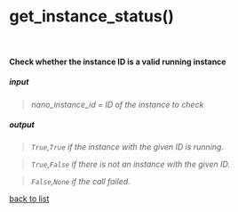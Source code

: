 # **get_instance_status()**
<br/>

#### Check whether the instance ID is a valid running instance
##### input
>_nano_instance_id = ID of the instance to check_

##### output
>_`True`,`True` if the instance with the given ID is running._   

>_`True`,`False` if there is not an instance with the given ID._   

>_`False`,`None` if the call failed._

[back to list](../Index.md)
